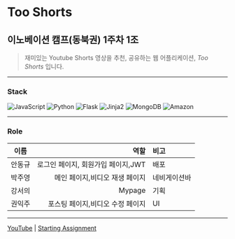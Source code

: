 # Too Shorts

<!-- Team -->

## 이노베이션 캠프(동북권) 1주차 1조

<!-- Description -->

> 재미있는 Youtube Shorts 영상을 추천, 공유하는 웹 어플리케이션, _Too Shorts_ 입니다.

---

<!-- Stack -->

### Stack

![JavaScript](https://img.shields.io/badge/-JavaScript-%23F7DF1C?style=for-the-badge&logo=javascript&logoColor=000000&labelColor=%23F7DF1C&color=%23FFCE5A)
![Python](https://img.shields.io/badge/-Python-007ACC?style=for-the-badge&logo=Python&color=white)
![Flask](https://img.shields.io/badge/-Flask-007ACC?style=for-the-badge&logo=Flask)
![Jinja2](https://img.shields.io/badge/-Jinja2-F05032?style=for-the-badge&logo=Jinja&logoColor=ffffff)
![MongoDB](https://img.shields.io/badge/-MongoDB-43853d?style=for-the-badge&logo=MongoDB&logoColor=white)
![Amazon](https://img.shields.io/badge/-AWS_EC2-232F3E?style=for-the-badge&logo=Amazon-aws&logoColor=white)

---

<!-- Role -->

### Role

|  이름  |                               역할 | 비고         |
| :----: | ---------------------------------: | :----------- |
| 안동규 | 로그인 페이지, 회원가입 페이지,JWT | 배포         |
| 박주영 |     메인 페이지,비디오 재생 페이지 | 네비게이션바 |
| 강서의 |                             Mypage | 기획         |
| 권익주 |   포스팅 페이지,비디오 수정 페이지 | UI           |

---

<!-- Link -->

[YouTube](https://www.youtube.com/watch?v=UVHIzdYer88&t=37s) |
[Starting Assignment](https://blog.naver.com/ehdekdghkdwp/222781022139)
